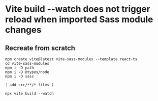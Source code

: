 # Vite build --watch does not trigger reload when imported Sass module changes

## Recreate from scratch

```
npm create vite@latest vite-sass-modules --template react-ts
cd vite-sass-modules
npm i -D path
npm i -D @types/node
npm i -D sass

( add src/**/* files )

npx vite build --watch
```
